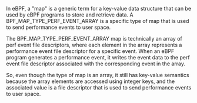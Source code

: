 In eBPF, a "map" is a generic term for a key-value data structure that can be used by eBPF programs to store and
retrieve data. A BPF_MAP_TYPE_PERF_EVENT_ARRAY is a specific type of map that is used to send performance events to user
space.

The BPF_MAP_TYPE_PERF_EVENT_ARRAY map is technically an array of perf event file descriptors, where each element in the
array represents a performance event file descriptor for a specific event. When an eBPF program generates a performance
event, it writes the event data to the perf event file descriptor associated with the corresponding event in the array.

So, even though the type of map is an array, it still has key-value semantics because the array elements are accessed
using integer keys, and the associated value is a file descriptor that is used to send performance events to user space.